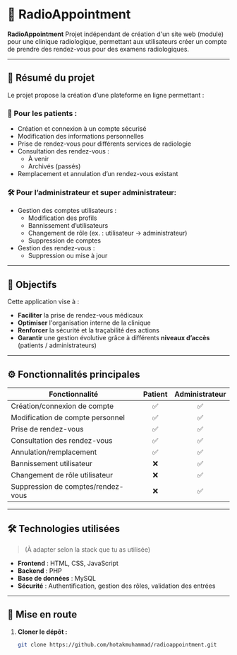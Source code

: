 # 📅 RadioAppointment

**RadioAppointment** Projet indépendant de création d'un site web (module) pour une clinique radiologique, permettant aux utilisateurs créer un compte de prendre des rendez-vous pour des examens radiologiques.

---

## 🧾 Résumé du projet

Le projet propose la création d’une plateforme en ligne permettant :

### 👤 Pour les patients :
- Création et connexion à un compte sécurisé
- Modification des informations personnelles
- Prise de rendez-vous pour différents services de radiologie
- Consultation des rendez-vous :
  - À venir
  - Archivés (passés)
- Remplacement et annulation d’un rendez-vous existant

### 🛠️ Pour l’administrateur et super administrateur:
- Gestion des comptes utilisateurs :
  - Modification des profils
  - Bannissement d’utilisateurs
  - Changement de rôle (ex. : utilisateur → administrateur)
  - Suppression de comptes
- Gestion des rendez-vous :
  - Suppression ou mise à jour

---

## 🎯 Objectifs

Cette application vise à :
- **Faciliter** la prise de rendez-vous médicaux
- **Optimiser** l'organisation interne de la clinique
- **Renforcer** la sécurité et la traçabilité des actions
- **Garantir** une gestion évolutive grâce à différents **niveaux d’accès** (patients / administrateurs)

---

## ⚙️ Fonctionnalités principales

| Fonctionnalité                     | Patient | Administrateur |
|-----------------------------------|:-------:|:--------------:|
| Création/connexion de compte      |   ✅    |       ✅       |
| Modification de compte personnel  |   ✅    |       ✅       |
| Prise de rendez-vous              |   ✅    |       ✅       |
| Consultation des rendez-vous      |   ✅    |       ✅       |
| Annulation/remplacement           |   ✅    |       ✅       |
| Bannissement utilisateur          |   ❌    |       ✅       |
| Changement de rôle utilisateur    |   ❌    |       ✅       |
| Suppression de comptes/rendez-vous|   ❌    |       ✅       |

---

## 🛠️ Technologies utilisées

> (À adapter selon la stack que tu as utilisée)

- **Frontend** : HTML, CSS, JavaScript
- **Backend** : PHP 
- **Base de données** : MySQL 
- **Sécurité** : Authentification, gestion des rôles, validation des entrées

---

## 🚀 Mise en route

1. **Cloner le dépôt :**
   ```bash
   git clone https://github.com/hotakmuhammad/radioappointment.git
